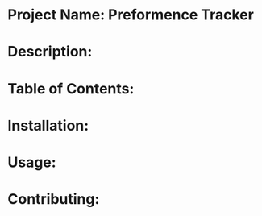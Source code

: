 # Project Name: Preformence Tracker


# Description:


# Table of Contents:


# Installation:


# Usage:


# Contributing:
